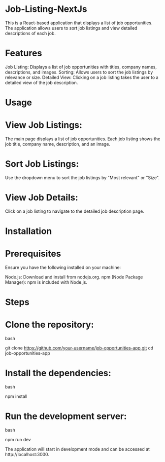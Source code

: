 # Job-Listing-NextJs
This is a React-based application that displays a list of job opportunities. The application allows users to sort job listings and view detailed descriptions of each job.

# Features
Job Listing: Displays a list of job opportunities with titles, company names, descriptions, and images.
Sorting: Allows users to sort the job listings by relevance or size.
Detailed View: Clicking on a job listing takes the user to a detailed view of the job description.

# Usage
# View Job Listings:

The main page displays a list of job opportunities.
Each job listing shows the job title, company name, description, and an image.
# Sort Job Listings:

Use the dropdown menu to sort the job listings by "Most relevant" or "Size".
# View Job Details:

Click on a job listing to navigate to the detailed job description page.

# Installation
# Prerequisites
Ensure you have the following installed on your machine:

Node.js: Download and install from nodejs.org.
npm (Node Package Manager): npm is included with Node.js.
# Steps
# Clone the repository:
bash
  
git clone https://github.com/your-username/job-opportunities-app.git
cd job-opportunities-app
# Install the dependencies:
bash
  
npm install
# Run the development server:
bash
  
npm run dev

The application will start in development mode and can be accessed at http://localhost:3000.
